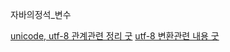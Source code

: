 자바의정석_변수


[unicode, utf-8 관계관련 정리 굿](https://goodgid.github.io/Unicode-And-UTF-Encoding/)
[utf-8 변환관련 내용 굿](https://namu.wiki/w/UTF-8#s-3)